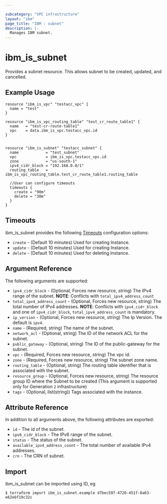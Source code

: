 ```yaml
---

subcategory: "VPC infrastructure"
layout: "ibm"
page_title: "IBM : subnet"
description: |-
  Manages IBM subnet.
---
```


# ibm\_is_subnet

Provides a subnet resource. This allows subnet to be created, updated, and cancelled.


## Example Usage

```hcl
resource "ibm_is_vpc" "testacc_vpc" {
  name = "test"
}

resource "ibm_is_vpc_routing_table" "test_cr_route_table1" {
  name   = "test-cr-route-table1"
  vpc    = data.ibm_is_vpc.testacc_vpc.id
}


resource "ibm_is_subnet" "testacc_subnet" {
  name            = "test_subnet"
  vpc             = ibm_is_vpc.testacc_vpc.id
  zone            = "us-south-1"
  ipv4_cidr_block = "192.168.0.0/1"
  routing_table   = ibm_is_vpc_routing_table.test_cr_route_table1.routing_table  

  //User can configure timeouts
  timeouts {
    create = "90m"
    delete = "30m"
  }
}
```

## Timeouts

ibm_is_subnet provides the following [Timeouts](https://www.terraform.io/docs/configuration/resources.html#timeouts) configuration options:

* `create` - (Default 10 minutes) Used for creating Instance.
* `update` - (Default 10 minutes) Used for creating Instance.
* `delete` - (Default 10 minutes) Used for deleting Instance.

## Argument Reference

The following arguments are supported:


* `ipv4_cidr_block` - (Optional, Forces new resource, string)   The IPv4 range of the subnet.
    **NOTE**: Conflicts with `total_ipv4_address_count`
* `total_ipv4_address_count` - (Optional, Forces new resource, string) The total number of IPv4 addresses.
    **NOTE**: Conflicts with `ipv4_cidr_block` and one of `ipv4_cidr_block`, `total_ipv4_address_count` is mandatory.
* `ip_version` - (Optional, Forces new resource, string) The Ip Version. The default is `ipv4`.
* `name` - (Required, string) The name of the subnet.
* `network_acl` - (Optional, string) The ID of the network ACL for the subnet.
* `public_gateway` - (Optional, string) The ID of the public-gateway for the subnet.
* `vpc` - (Required, Forces new resource, string) The vpc id.
* `zone` - (Required, Forces new resource, string) The subnet zone name.
* `routing_table` - (Optional, string) The routing table identifier that is associated with the subnet. 
* `resource_group` - (Optional, Forces new resource, string) The resource group ID where the Subnet to be created (This argument is supported only for Generation `2` infrastructure)
* `tags` - (Optional, list(string)) Tags associated with the instance.

## Attribute Reference

In addition to all arguments above, the following attributes are exported:

* `id` - The id of the subnet.
* `ipv6_cidr_block` - The IPv6 range of the subnet.
* `status` - The status of the subnet.
* `available_ipv4_address_count` - The total number of available IPv4 addresses.
* `crn` - The CRN of subnet.

## Import

ibm_is_subnet can be imported using ID, eg

```
$ terraform import ibm_is_subnet.example d7bec597-4726-451f-8a63-e62e6f19c32c
```

